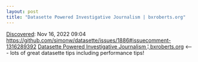 ```yaml
---
layout: post
title: "Datasette Powered Investigative Journalism | bxroberts.org"
---
```

[Discovered](http://rolandtanglao.com/2020/07/29/p1-blogthis-checkvist-list-links-to-blog/): Nov 16, 2022 09:04  https://github.com/simonw/datasette/issues/1886#issuecomment-1316289392 [Datasette Powered Investigative Journalism ¦ bxroberts.org](https://bxroberts.org/2022/11/datasette-powered-investigative-journalism/) <--- lots of great datasette tips including performance tips!
